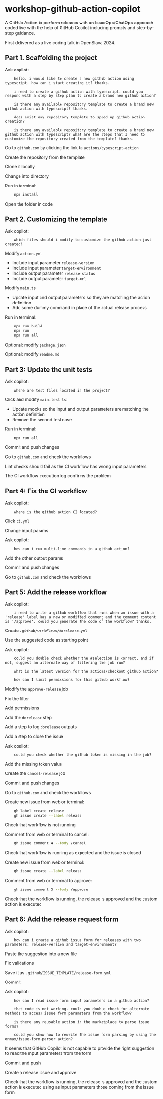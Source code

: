 # workshop-github-action-copilot

A GitHub Action to perform releases with an IssueOps/ChatOps approach coded live
with the help of GitHub Copilot including prompts and step-by-step guidance.

First delivered as a live coding talk in OpenSlava 2024.

## Part 1. Scaffolding the project

Ask copilot:

```text
    hello. i would like to create a new github action using typescript. how can i start creating it? thanks.

    i need to create a github action with typescript. could you respond with a step by step plan to create a brand new github action?

    is there any available repository template to create a brand new github action with typescript? thanks.

    does exist any repository template to speed up github action creation?

    is there any available repository template to create a brand new github action with typescript? what are the steps that I need to customize the repository created from the template? thanks.
```

Go to `github.com` by clicking the link to `actions/typescript-action`

Create the repository from the template

Clone it locally

Change into directory

Run in terminal:

```bash
    npm install
```

Open the folder in code

## Part 2. Customizing the template

Ask copilot:

```text
    which files should i modify to customize the github action just created?
```

Modify `action.yml`

- Include input parameter `release-version`
- Include input parameter `target-environment`
- Include output parameter `release-status`
- Include output parameter `target-url`

Modify `main.ts`

- Update input and output parameters so they are matching the action definition
- Add some dummy command in place of the actual release process

Run in terminal:

```bash
    npm run build
    npm run
    npm run all
```

Optional: modify `package.json`

Optional: modify `readme.md`

## Part 3: Update the unit tests

Ask copilot:

```text
    where are test files located in the project?
```

Click and modify `main.test.ts`:

- Update mocks so the input and output parameters are matching the action
  definition
- Remove the second test case

Run in terminal:

```bash
    npm run all
```

Commit and push changes

Go to `github.com` and check the workflows

Lint checks should fail as the CI workflow has wrong input parameters

The CI workflow execution log confirms the problem

## Part 4: Fix the CI workflow

Ask copilot:

```text
    where is the github action CI located?
```

Click `ci.yml`

Change input params

Ask copilot:

```text
    how can i run multi-line commands in a github action?
```

Add the other output params

Commit and push changes

Go to `github.com` and check the workflows

## Part 5: Add the release workflow

Ask copilot:

```text
    i need to write a github workflow that runs when an issue with a 'release' label has a new or modified comment and the comment content is '/approve'. could you generate the code of the workflow? thanks.
```

Create `.github/workflows/dorelease.yml`

Use the suggested code as starting point

Ask copilot:

```text
    could you double check whether the #selection is correct, and if not, suggest an alternate way of filtering the job run?

    what is the latest version for the actions/checkout github action?

    how can I limit permissions for this github workflow?
```

Modify the `approve-release` job

Fix the filter

Add permissions

Add the `dorelease` step

Add a step to log `dorelease` outputs

Add a step to close the issue

Ask copilot:

```text
    could you check whether the github token is missing in the job?
```

Add the missing token value

Create the `cancel-release` job

Commit and push changes

Go to `github.com` and check the workflows

Create new issue from web or terminal:

```bash
    gh label create release
    gh issue create --label release
```

Check that workflow is not running

Comment from web or terminal to cancel:

```bash
    gh issue comment 4 --body /cancel
```

Check that workflow is running as expected and the issue is closed

Create new issue from web or terminal:

```bash
    gh issue create --label release
```

Comment from web or terminal to approve:

```bash
    gh issue comment 5 --body /approve
```

Check that the workflow is running, the release is approved and the custom
action is executed

## Part 6: Add the release request form

Ask copilot:

```text
    how can i create a github issue form for releases with two parameters: release-version and target-environment?
```

Paste the suggestion into a new file

Fix validations

Save it as `.github/ISSUE_TEMPLATE/release-form.yml`

Commit

Ask copilot:

```text
    how can I read issue form input parameters in a github action?

    that code is not working. could you double check for alternate methods to access issue form parameters from the workflow?

    is there any reusable action in the marketplace to parse issue forms?

    could you show how to rewrite the issue form parsing by using the onmax/issue-form-parser action?
```

It seems that GitHub Copilot is not capable to provide the right suggestion to
read the input parameters from the form

Commit and push

Create a release issue and approve

Check that the workflow is running, the release is approved and the custom
action is executed using as input parameters those coming from the issue form
